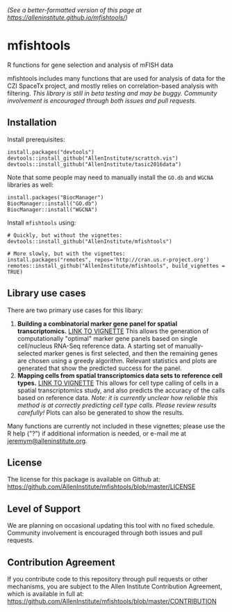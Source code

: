 *(See a better-formatted version of this page at https://alleninstitute.github.io/mfishtools/)*

# mfishtools

R functions for gene selection and analysis of mFISH data

mfishtools includes many functions that are used for analysis of data for the CZI SpaceTx project, and mostly relies on correlation-based analysis with filtering.  *This library is still in beta testing and may be buggy.  Community involvement is encouraged through both issues and pull requests.*  

## Installation

Install prerequisites:
```
install.packages("devtools")
devtools::install_github("AllenInstitute/scrattch.vis")
devtools::install_github("AllenInstitute/tasic2016data")
```

Note that some people may need to manually install the `GO.db` and `WGCNA` libraries as well:
```
install.packages("BiocManager")
BiocManager::install("GO.db")
BiocManager::install("WGCNA")
```

Install `mfishtools` using:
```
# Quickly, but without the vignettes:
devtools::install_github("AllenInstitute/mfishtools")

# More slowly, but with the vignettes:
install.packages("remotes", repos='http://cran.us.r-project.org')
remotes::install_github("AllenInstitute/mfishtools", build_vignettes = TRUE)
```


## Library use cases

There are two primary use cases for this libary:

1. **Building a combinatorial marker gene panel for spatial transcriptomics.** [LINK TO VIGNETTE](http://htmlpreview.github.io/?https://github.com/AllenInstitute/mfishtools/blob/master/vignettes/inhibitory_marker_selection.html)  This allows the generation of computationally "optimal" marker gene panels based on single cell/nucleus RNA-Seq reference data.  A starting set of manually-selected marker genes is first selected, and then the remaining genes are chosen using a greedy algorithm.  Relevant statistics and plots are generated that show the predicted success for the panel.  
2. **Mapping cells from spatial transcriptomics data sets to reference cell types.** [LINK TO VIGNETTE](http://htmlpreview.github.io/?https://github.com/AllenInstitute/mfishtools/blob/master/vignettes/inhibitory_marker_mapping.html)  This allows for cell type calling of cells in a spatial transcriptomics study, and also predicts the accuracy of the calls based on reference data.  *Note: it is currently unclear how reliable this method is at correctly predicting cell type calls.  Please review results carefully!*  Plots can also be generated to show the results.  

Many functions are currently not included in these vignettes; please use the R help ("?") if additional information is needed, or e-mail me at jeremym@alleninstitute.org.

## License

The license for this package is available on Github at: https://github.com/AllenInstitute/mfishtools/blob/master/LICENSE

## Level of Support

We are planning on occasional updating this tool with no fixed schedule. Community involvement is encouraged through both issues and pull requests.

## Contribution Agreement

If you contribute code to this repository through pull requests or other mechanisms, you are subject to the Allen Institute Contribution Agreement, which is available in full at: https://github.com/AllenInstitute/mfishtools/blob/master/CONTRIBUTION
